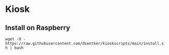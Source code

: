 # Kiosk

## Install on Raspberry

`wget -O - https://raw.githubusercontent.com/dsentker/kioskscripts/main/install.sh | bash`